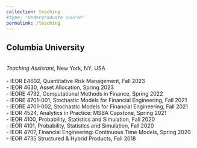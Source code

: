 ```yaml
---
collection: teaching
#type: "Undergraduate course"
permalink: /teaching
---
```


<h2>Columbia University</h2>
<br>
<em>Teaching Assistant</em>, New York, NY, USA<br>
<br>
- IEOR E4602, Quantitative Risk Management, Fall 2023<br>
- IEOR 4630, Asset Allocation, Spring 2023<br>
- IEORE 4732, Computational Methods in Finance, Spring 2022<br>
- IEORE 4701-001, Stochastic Models for Financial Engineering, Fall 2021<br>
- IEORE 4701-002, Stochastic Models for Financial Engineering, Fall 2021<br>
- IEOR 4524, Analytics in Practice: MSBA Capstone, Spring 2021<br>
- IEOR 4100, Probability, Statistics and Simulation, Fall 2020<br> 
- IEOR 4101, Probability, Statistics and Simulation, Fall 2020<br>
- IEOR 4707, Financial Engineering: Continuous Time Models, Spring 2020<br> 
- IEOR 4735 Structured & Hybrid Products, Fall 2018
